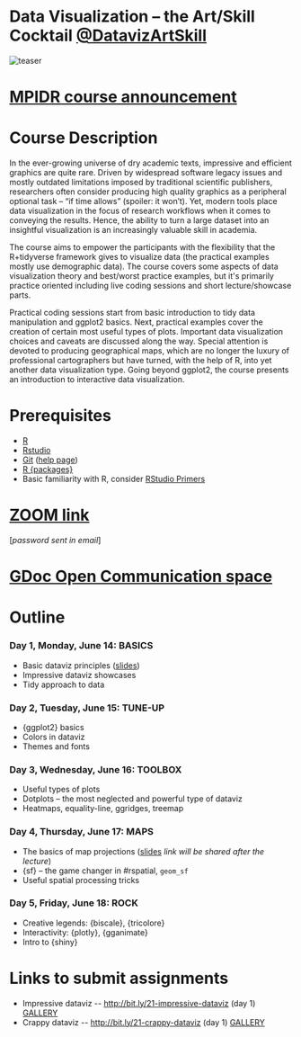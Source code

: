 # Data Visualization – the Art/Skill Cocktail [@DatavizArtSkill](https://twitter.com/DatavizArtSkill)

![[teaser][small]][large]

[small]: https://i.imgur.com/Ddm1fz6.png
[large]: https://i.imgur.com/vD21CWl.jpg

# [MPIDR course announcement][link]

[link]: https://bit.ly/mpidr-dataviz-2021

# Course Description

In the ever-growing universe of dry academic texts, impressive and efficient graphics are quite rare. Driven by widespread software legacy issues and mostly outdated limitations imposed by traditional scientific publishers, researchers often consider producing high quality graphics as a peripheral optional task – “if time allows” (spoiler: it won’t). Yet, modern tools place data visualization in the focus of research workflows when it comes to conveying the results. Hence, the ability to turn a large dataset into an insightful visualization is an increasingly valuable skill in academia.

The course aims to empower the participants with the flexibility that the R+tidyverse framework gives to visualize data (the practical examples mostly use demographic data). The course covers some aspects of data visualization theory and best/worst practice examples, but it's primarily practice oriented including live coding sessions and short lecture/showcase parts.

Practical coding sessions start from basic introduction to tidy data manipulation and ggplot2 basics. Next, practical examples cover the creation of certain most useful types of plots. Important data visualization choices and caveats are discussed along the way. Special attention is devoted to producing geographical maps, which are no longer the luxury of professional cartographers but have turned, with the help of R, into yet another data visualization type. Going beyond ggplot2, the course presents an introduction to interactive data visualization.


# Prerequisites
- [R](https://cloud.r-project.org)  
- [Rstudio](https://www.rstudio.com/products/rstudio/download/#download)  
- [Git](https://git-scm.com/downloads) ([help page](https://support.rstudio.com/hc/en-us/articles/200532077-Version-Control-with-Git-and-SVN))
- [R {packages}](/day1/install-pkg.R)
- Basic familiarity with R, consider [RStudio Primers](https://rstudio.cloud/learn/primers)


# [ZOOM link](https://syddanskuni.zoom.us/j/62850971309) 
[*password sent in email*]

# [GDoc Open Communication space](https://docs.google.com/document/d/1ibMWzcb2a2WzgCyHgr4EfF2FazmEAProXniiRO5oEhw/edit?usp=sharing)

# Outline

### Day 1, Monday, June 14: BASICS
- Basic dataviz principles ([slides][slides-gg])
- Impressive dataviz showcases
- Tidy approach to data

### Day 2, Tuesday, June 15: TUNE-UP
- {ggplot2} basics
- Colors in dataviz
- Themes and fonts

### Day 3, Wednesday, June 16: TOOLBOX
- Useful types of plots
- Dotplots – the most neglected and powerful type of dataviz
- Heatmaps, equality-line, ggridges, treemap

### Day 4, Thursday, June 17: MAPS
- The basics of map projections ([slides][slides-map] *link will be shared after the lecture*)
- {sf} – the game changer in #rspatial, `geom_sf`
- Useful spatial processing tricks

### Day 5, Friday, June 18: ROCK
- Creative legends: {biscale}, {tricolore}
- Interactivity: {plotly}, {gganimate}
- Intro to {shiny}


# Links to submit assignments
- Impressive dataviz -- http://bit.ly/21-impressive-dataviz (day 1) [GALLERY](https://drive.google.com/drive/folders/1ILBRg879xMzLNlyyzVC4XBMA6gI1Cd6kS8nOl-UnFVNxsw4JztfuycS9F4kxdJzTp9pseaFZ?usp=sharing)
- Crappy dataviz -- http://bit.ly/21-crappy-dataviz (day 1) [GALLERY](https://drive.google.com/drive/folders/14f9qCA5fPmGHZ1k6roq18IWeezPs0er9s4zeuCaVLbrNsdmjK3flBU9SPbxzqkqIQ9zn0rEk?usp=sharing)


[slides-gg]: https://ikashnitsky.github.io/share/2106-mpidr-dataviz/slides-dataviz.html#/
[slides-map]: https://ikashnitsky.github.io